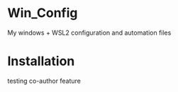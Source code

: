 # Win_Config

My windows + WSL2 configuration and automation files

# Installation

testing co-author feature
